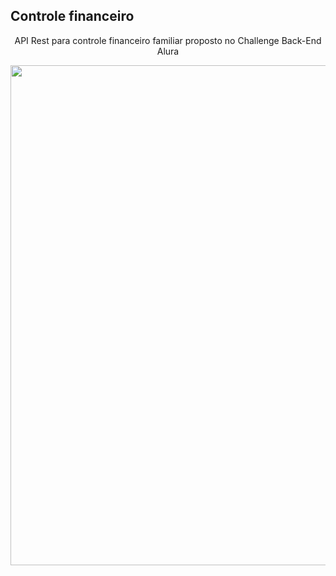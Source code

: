 ## Controle financeiro

<p align="center">
  API Rest para controle financeiro familiar proposto no Challenge Back-End Alura
</p>
  
<p align="center">
  <img width="800" src="https://user-images.githubusercontent.com/49246900/183304445-2928b667-f334-4947-98d2-794007a11428.png">
</p>
